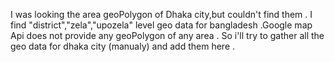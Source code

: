 I was looking the area geoPolygon of Dhaka city,but couldn't find them . I find "district","zela","upozela" level geo data for bangladesh
.Google map Api does not provide any geoPolygon of any area .  So i'll try to gather all the geo data for dhaka city (manualy) and add them here .
